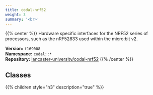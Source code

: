 ```yaml
---
title: codal-nrf52
weight: 3
summary: '<br>'
---
```

{{% center %}}
Hardware specific interfaces for the NRF52 series of processors, such as the nRF52833 used within the micro:bit v2.

**Version:** `f169008`<br>
**Namespace:** `codal::*`<br>
**Repository:** [lancaster-university/codal-nrf52](https://github.com/lancaster-university/codal-nrf52)
{{% /center %}}

## Classes
{{% children style="h3" description="true" %}}